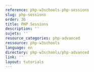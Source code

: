```yaml
---
reference: php-w3schools-php-sessions
slug: php-sessions
order: 36
title: PHP Sessions
description: ''
sujets: ''
resource_categories: php-advanced
ressource: php-w3schools
language: en
directory: php-w3schools/php-advanced
link: ''
layout: tutorials
---
```

